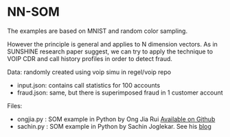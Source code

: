 
# NN-SOM

The examples are based on MNIST and random color sampling.

However the principle is general and applies to N dimension vectors.
As in SUNSHINE research paper suggest, we can try to apply the
technique to VOIP CDR and call history profiles in order to detect
fraud.

Data: randomly created using voip simu in regel/voip repo
  * input.json: contains call statistics for 100 accounts
  * fraud.json: same, but there is superimposed fraud in 1 customer account

Files:
  * ongjia.py : SOM example in Python by Ong Jia Rui [Available on Github](https://github.com/jrios6/Math-of-Intelligence/tree/master/4-Self-Organizing-Maps)
  * sachin.py : SOM example in Python by Sachin Joglekar. See his [blog](https://codesachin.wordpress.com/2015/11/28/self-organizing-maps-with-googles-tensorflow/)
